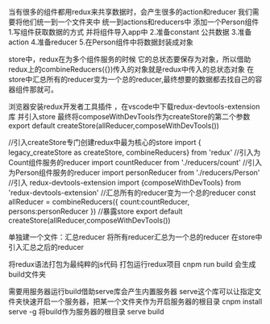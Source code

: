 当有很多的组件都用redux来共享数据时，会产生很多的action和reducer 我们需要将他们统一到一个文件夹中 统一到actions和reducers中
 添加一个Person组件 1.写组件获取数据的方式 并将组件导入app中   2.准备constant 公共数据   3.准备action    4.准备reducer    5.在Person组件中将数据封装成对象

 store中，redux在为多个组件服务的时候 它的总状态要保存为对象，所以借助redux上的combineReducers({})传入的对象就是redux中传入的总状态对象
 在store中汇总所有的reducer变为一个总的reducer,最终想要的数据都去找自己的容器组件那就可。
 

 浏览器安装redux开发者工具插件  ，在vscode中下载redux-devtools-extension库  并引入store  最终将composeWithDevTools作为createStore的第二个参数
 export default createStore(allReducer,composeWithDevTools())


  //引入createStore专门创建redux中最为核心的store
 import { legacy_createStore as createStore, combineReducers} from 'redux'
 //引入为Count组件服务的reducer
 import countReducer from './reducers/count'
 //引入为Person组件服务的reducer
 import personReducer from './reducers/Person'
 //引入 redux-devtools-extension
 import {composeWithDevTools} from 'redux-devtools-extension'
 //汇总所有的reducer变为一个总的reducer
 const allReducer = combineReducers({
   count:countReducer,
   persons:personReducer
 })
 //暴露store
 export default createStore(allReducer,composeWithDevTools())

 单独建一个文件：汇总reducer 将所有reducer汇总为一个总的reducer
 在store中引入汇总之后的reducer



将redux语法打包为最纯粹的js代码
 打包运行redux项目 cnpm run build   会生成build文件夹

 
需要用服务器运行build借助serve库会产生内置服务器
serve这个库可以让指定文件夹快速开启一个服务器，把某一个文件夹作为开启服务器的根目录
cnpm install serve -g
将build作为服务器的根目录
serve build


